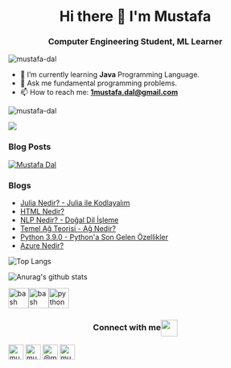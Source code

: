 <h1 align="center"> Hi there 👋 I'm Mustafa </h1>
<h3 align="center"> Computer Engineering Student, ML Learner </h3>
<p align="left"> <img src="https://komarev.com/ghpvc/?username=mustafa-dal" alt="mustafa-dal" /> </p>

- 🌱 I’m currently learning **Java** Programming Language.
- 💬 Ask me fundamental programming problems.
- 📫 How to reach me: **1mustafa.dal@gmail.com**

<p align="left"> <img src="https://komarev.com/ghpvc/?username=mustafa-dal" alt="mustafa-dal" /> </p>

[![](https://img.shields.io/twitter/follow/mustafadal_?style=social)](https://www.twitter.com/mustafadal_)

### Blog Posts
<!-- BLOG-POST-LIST:START -->
[![Mustafa Dal](https://github-readme-medium.vercel.app/?username=mustafa-dal)](https://mustafa-dal.medium.com/)
<!-- BLOG-POST-LIST:END -->
### Blogs
* <a href="https://www.mertmekatronik.com/julia-nedir" target="_blank">Julia Nedir? - Julia ile Kodlayalım</a>
* <a href="https://www.mertmekatronik.com/html-nedir" target="_blank">HTML Nedir?</a>
* [NLP Nedir? - Doğal Dil İşleme](https://www.mertmekatronik.com/nlp-nedir)
* [Temel Ağ Teorisi - Ağ Nedir?](https://www.mertmekatronik.com/temel-ag-teorisi)
* [Python 3.9.0 - Python'a Son Gelen Özellikler](https://www.mertmekatronik.com/python-390)
* [Azure Nedir?](https://www.mertmekatronik.com/azure-nedir)


![Top Langs](https://github-readme-stats.vercel.app/api/top-langs/?username=mustafa-dal&theme=algolia&layout=compact&langs_count=8)

![Anurag's github stats](https://github-readme-stats.vercel.app/api?username=mustafa-dal&theme=algolia&show_icons=true)



<p align="left">
<img src="https://www.vectorlogo.zone/logos/gnu_bash/gnu_bash-icon.svg" alt="bash" width="40" height="40"/><img src="https://www.vectorlogo.zone/logos/java/java-icon.svg" alt="bash" width="40" height="40"/><img src="https://www.vectorlogo.zone/logos/python/python-icon.svg" alt="python" width="40" height="40"/> </p> <p align="center">
</p>

<div align="center">
  <h3 align="center">Connect with me<img align="center" src="https://github.com/rajput2107/rajput2107/blob/master/Assets/Handshake.gif" height="33px" /></h3> 
</div>

<p align="left">
<a href="https://twitter.com/mustafadal_" target="_blank"><img align="center" src="https://www.vectorlogo.zone/logos/twitter/twitter-icon.svg" alt="mustafa-dal" height="30" width="30" /></a>
<a href="https://www.linkedin.com/in/mustafa-dal1/" target="blank"><img align="center" src="https://www.vectorlogo.zone/logos/linkedin/linkedin-icon.svg" alt="mustafa-dal" height="30" width="30" /></a>
<a href="https://medium.com/@mustafa-dal" target="_blank"><img align="center" src="https://www.vectorlogo.zone/logos/medium/medium-icon.svg" alt="@mustafa-dal" height="30" width="30" /></a>
<a href="https://kaggle.com/mustafa0dal" target="_blank"><img align="center" src="https://www.vectorlogo.zone/logos/kaggle/kaggle-icon.svg" alt="mustafa0dal" height="30" width="30" /></a>
</p>


